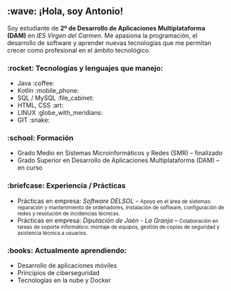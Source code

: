 <h2>:wave: ¡Hola, soy Antonio!</h2>
<p>
  Soy estudiante de <strong>2º de Desarrollo de Aplicaciones Multiplataforma (DAM)</strong> en 
  <em>IES Virgen del Carmen</em>. Me apasiona la programación, el desarrollo de software 
  y aprender nuevas tecnologías que me permitan crecer como profesional en el ámbito tecnológico.
</p>

<h3>:rocket: Tecnologías y lenguajes que manejo:</h3>
<ul>
  <li>Java :coffee:</li>
  <li>Kotlin :mobile_phone:</li>
  <li>SQL / MySQL :file_cabinet:</li>
  <li>HTML, CSS :art:</li>
  <li>LINUX :globe_with_meridians:</li>
  <li>GIT :snake:</li>
</ul>

<h3>:school: Formación</h3>
<ul>
  <li>Grado Medio en Sistemas Microinformáticos y Redes (SMR) – finalizado</li>
  <li>Grado Superior en Desarrollo de Aplicaciones Multiplataforma (DAM) – en curso</li>
</ul>

<h3>:briefcase: Experiencia / Prácticas</h3>
<ul>
  <li>Prácticas en empresa: <em>Software DELSOL</em> – <small>Apoyo en el área de sistemas: reparación y mantenimiento de ordenadores, instalación de software, 
      configuración de redes y resolución de incidencias técnicas.</small></li>
  <li>Prácticas en empresa: <em>Diputación de Jaén - La Granja</em> – <small>Colaboración en tareas de soporte informático: montaje de equipos, gestión de copias de seguridad 
      y asistencia técnica a usuarios.</small></li>
</ul>

<h3>:books: Actualmente aprendiendo:</h3>
<ul>
  <li>Desarrollo de aplicaciones móviles</li>
  <li>Principios de ciberseguridad</li>
  <li>Tecnologías en la nube y Docker</li>
</ul>

